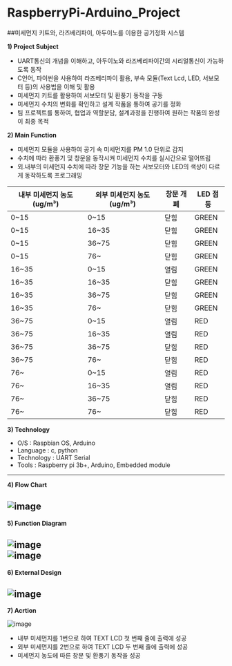 # RaspberryPi-Arduino_Project

##미세먼지 키트와, 라즈베리파이, 아두이노를 이용한 공기정화 시스템

**1) Project Subject**
  - UART통신의 개념을 이해하고, 아두이노와 라즈베리파이간의 시리얼통신이 가능하도록 동작  
  - C언어, 파이썬을 사용하여 라즈베리파이 활용, 부속 모듈(Text Lcd, LED, 서보모터 등)의 사용법을 이해 및 활용  
  - 미세먼지 키트를 활용하여 서보모터 및 환풍기 동작을 구동  
  - 미세먼지 수치의 변화를 확인하고 설계 작품을 통하여 공기를 정화  
  - 팀 프로젝트를 통하여, 협업과 역할분담, 설계과정을 진행하여 원하는 작품의 완성이 최종 목적  
 
**2) Main Function**
  - 미세먼지 모듈을 사용하여 공기 속 미세먼지를 PM 1.0 단위로 감지  
  - 수치에 따라 환풍기 및 창문을 동작시켜 미세먼지 수치를 실시간으로 떨어뜨림  
  - 외.내부의 미세먼지 수치에 따라 창문 기능을 하는 서보모터와 LED의 색상이 다르게 동작하도록 프로그래밍  

내부 미세먼지 농도(ug/m³) | 외부 미세먼지 농도(ug/m³) | 창문 개폐 | LED 점등
-- | -- | -- | --
0~15 | 0~15 | 닫힘 | GREEN
0~15 | 16~35 | 닫힘 | GREEN
0~15 | 36~75 | 닫힘 | GREEN
0~15 | 76~ | 닫힘 | GREEN
16~35 | 0~15 | 열림 | GREEN
16~35 | 16~35 | 닫힘 | GREEN
16~35 | 36~75 | 닫힘 | GREEN
16~35 | 76~ | 닫힘 | GREEN
36~75 | 0~15 | 열림 | RED
36~75 | 16~35 | 열림 | RED
36~75 | 36~75 | 닫힘 | RED
36~75 | 76~ | 닫힘 | RED
76~ | 0~15 | 열림 | RED
76~ | 16~35 | 열림 | RED
76~ | 36~75 | 닫힘 | RED
76~ | 76~ | 닫힘 | RED

 **3) Technology**
  - O/S : Raspbian OS, Arduino
  - Language : c, python
  - Technology : UART Serial
  - Tools : Raspberry pi 3b+, Arduino, Embedded module
---

**4) Flow Chart**

![image](https://user-images.githubusercontent.com/76051264/102713824-238d5480-430e-11eb-89bd-adbf5c3521bf.png)  
---

**5) Function Diagram**

![image](https://user-images.githubusercontent.com/76051264/102713811-08224980-430e-11eb-98f4-9b99b3f0515d.png)  
![image](https://user-images.githubusercontent.com/76051264/102713812-0a84a380-430e-11eb-9163-76980f6a9b71.png)  
----

**6) External Design**

![image](https://user-images.githubusercontent.com/76051264/102713846-40298c80-430e-11eb-9d35-2daf7abc952b.png)  
----

**7) Acrtion**

![image](https://user-images.githubusercontent.com/76051264/102713895-9696cb00-430e-11eb-9466-34b7e8fe031c.png)
- 내부 미세먼지를 1번으로 하여 TEXT LCD 첫 번째 줄에 출력에 성공
- 외부 미세먼지를 2번으로 하여 TEXT LCD 두 번째 줄에 출력에 성공
- 미세먼지 농도에 따른 창문 및 환풍기 동작을 성공
